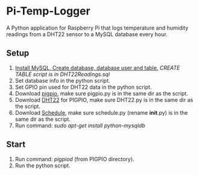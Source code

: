 # Pi-Temp-Logger #
A Python application for Raspberry Pi that logs temperature and humidity readings from a DHT22 sensor to a MySQL database every hour.

## Setup ##
1. [Install MySQL, Create database, database user and table.] *CREATE TABLE script is in DHT22Readings.sql* 
2. Set database info in the python script.
3. Set GPIO pin used for DHT22 data in the python script.
4. Download [pigpio], make sure pigpio.py is in the same dir as the script.
5. Download [DHT22] for PIGPIO, make sure DHT22.py is in the same dir as the script. 
6. Download [Schedule], make sure schedule.py (rename __init__.py) is in the same dir as the script. 
7. Run command: *sudo apt-get install python-mysqldb*

## Start ##
1. Run command: *pigpiod* (from PIGPIO directory).
2. Run the python script.

[Install MySQL, Create database, database user and table.]: http://www.raspipress.com/2014/06/tutorial-install-mysql-server-on-raspbian/
[pigpio]: http://abyz.co.uk/rpi/pigpio/download.html
[DHT22]: http://abyz.co.uk/rpi/pigpio/examples.html
[Schedule]: https://github.com/dbader/schedule
